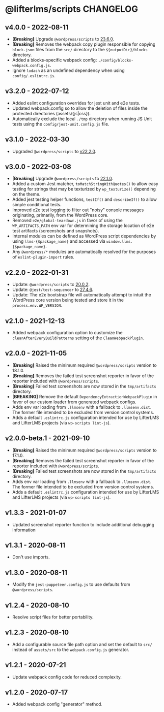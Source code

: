 @lifterlms/scripts CHANGELOG
============================

v4.0.0 - 2022-08-11
-------------------

+ **[Breaking]** Upgrade `@wordpress/scripts` to [23.6.0](https://github.com/WordPress/gutenberg/blob/trunk/packages/scripts/CHANGELOG.md#2360-2022-07-27).
+ **[Breaking]** Removes the webpack copy plugin responsible for copying `block.json` files from the `src/` directory to the `${outputDir}/blocks` directory. 
+ Added a blocks-specific webpack config: `./config/blocks-webpack.config.js`.
+ Ignore `lodash` as an undefined dependency when using `config/.eslintrc.js`.


v3.2.0 - 2022-07-12
-------------------

+ Added eslint configuration overrides for jest unit and e2e tests.
+ Updated webpack.config so to allow the deletion of files inside the protected directories (assets/{js|css}).
+ Automatically exclude the local `./tmp` directory when running JS Unit tests using the `config/jest-unit.config.js` file.


v3.1.0 - 2022-03-30
-------------------

+ Upgraded `@wordpress/scripts` to [v22.2.0](https://github.com/WordPress/gutenberg/blob/trunk/packages/scripts/CHANGELOG.md#2220-2022-03-11).


v3.0.0 - 2022-03-08
-------------------

+ **[Breaking]** Upgrade `@wordpress/scripts` to [22.1.0](https://github.com/WordPress/gutenberg/blob/trunk/packages/scripts/CHANGELOG.md#2210-2022-03-03).
+ Added a custom Jest matcher, `toMatchStringWithQuotes()` to allow easy testing for strings that may be texturized by `wp_texturize()` depending on the theme.
+ Added jest testing helper functions, `testIf()` and `describeIf()` to allow simple conditional tests.
+ Improved e2e test logging to filter out "noisy" console messages originating, primarily, from the WordPress core.
+ Removed `e2e/global-teardown.js` in favor of using the `WP_ARTIFACTS_PATH` env var for determining the storage location of e2e test artifacts (screenshots and snapshots).
+ Internal modules can be defined as WordPress script dependencies by using `llms-{$package_name}` and accessed via `window.llms.{$package_name}`.
+ Any `@wordpress/*` modules are automatically resolved for the purposes of `eslint-plugin-import` rules.


v2.2.0 - 2022-01-31
-------------------

+ Update: `@wordpress/scripts` to [20.0.2](https://github.com/WordPress/gutenberg/blob/trunk/packages/scripts/CHANGELOG.md#2002-2022-01-31).
+ Update: `@jest/test-sequencer` to [27.4.6](https://github.com/facebook/jest/releases/tag/v27.4.6).
+ Update: The e2e bootstrap file will automatically attempt to intuit the WordPress core version being tested and store it in the `process.env.WP_VERSION`.


v2.1.0 - 2021-12-13
-------------------

+ Added webpack configuration option to customize the `cleanAfterEveryBuildPatterns` setting of the `CleanWebpackPlugin`.


v2.0.0 - 2021-11-05
-------------------

+ **[Breaking]** Raised the minimum required `@wordpress/scripts` version to 18.1.0.
+ **[Breaking]** Removes the failed test screenshot reporter in favor of the reporter included with `@wordpress/scripts`.
+ **[Breaking]** Failed test screenshots are now stored in the `tmp/artifacts` directory.
+ **[BREAKING]** Remove the default `DependencyExtractionWebpackPlugin` in favor of our custom loader from generated webpack configs.
+ Adds env var loading from `.llmsenv` with a fallback to `.llmsenv.dist`. The former file intended to be excluded from version control systems.
+ Adds a default `.eslintrc.js` configuration intended for use by LifterLMS and LifterLMS projects (via `wp-scripts lint-js`).


v2.0.0-beta.1 - 2021-09-10
--------------------------

+ **[Breaking]** Raised the minimum required `@wordpress/scripts` version to 17.1.0.
+ **[Breaking]** Removes the failed test screenshot reporter in favor of the reporter included with `@wordpress/scripts`.
+ **[Breaking]** Failed test screenshots are now stored in the `tmp/artifacts` directory.
+ Adds env var loading from `.llmsenv` with a fallback to `.llmsenv.dist`. The former file intended to be excluded from version control systems.
+ Adds a default `.eslintrc.js` configuration intended for use by LifterLMS and LifterLMS projects (via `wp-scripts lint-js`).


v1.3.3 - 2021-01-07
-------------------

+ Updated screenshot reporter function to include additional debugging information


v1.3.1 - 2020-08-11
-------------------

+ Don't use imports.


v1.3.0 - 2020-08-11
-------------------

+ Modify the `jest-puppeteer.config.js` to use defaults from `@wordpress/scripts`.


v1.2.4 - 2020-08-10
-------------------

+ Resolve script files for better portability.


v1.2.3 - 2020-08-10
-------------------

+ Add a configurable source file path option and set the default to `src/` instead of `assets/src` to the `webpack.config.js` generator.


v1.2.1 - 2020-07-21
-------------------

+ Update webpack config code for reduced complexity.


v1.2.0 - 2020-07-17
-------------------

+ Added webpack config "generator" method.
